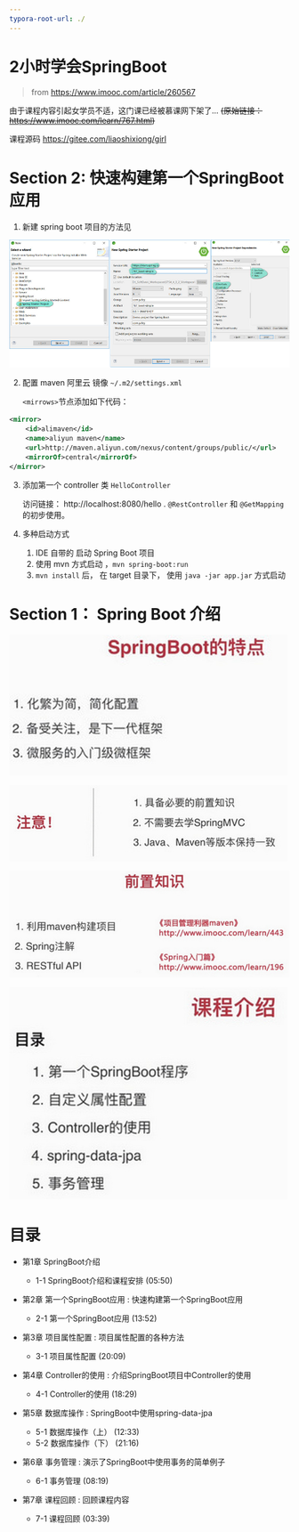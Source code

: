 ```yaml
---
typora-root-url: ./
---
```



# 2小时学会SpringBoot

> from https://www.imooc.com/article/260567

由于课程内容引起女学员不适，这门课已经被慕课网下架了... ~~(原始链接：https://www.imooc.com/learn/767.html)~~

课程源码 <https://gitee.com/liaoshixiong/girl>



# Section 2: 快速构建第一个SpringBoot应用

1. 新建 spring boot 项目的方法见 

![boot-starter-new](README_images/2-1.第一个SpringBoot应用-boot-starter-new.jpg)

2. 配置 maven 阿里云 镜像 `~/.m2/settings.xml`

   `<mirrows>`节点添加如下代码：

```xml
<mirror>
    <id>alimaven</id>
    <name>aliyun maven</name>
    <url>http://maven.aliyun.com/nexus/content/groups/public/</url>
    <mirrorOf>central</mirrorOf>       
</mirror>

```

3. 添加第一个 controller 类 `HelloController`

   访问链接： http://localhost:8080/hello .
   `@RestController` 和 `@GetMapping` 的初步使用。

4. 多种启动方式
   1. IDE 自带的 启动 Spring Boot 项目
   2. 使用 mvn 方式启动 ，`mvn spring-boot:run`
   3. `mvn install` 后， 在 target 目录下， 使用 `java -jar app.jar` 方式启动


# Section 1： Spring Boot 介绍


![SpringBoot的特点](README_images/1-1.SpringBoot介绍.mp4_000240.512.jpg)

![注意点](README_images/1-1.SpringBoot介绍.mp4_000521.024.jpg)

![前置知识](README_images/1-1.SpringBoot介绍.mp4_000459.644.jpg)

![课程介绍](README_images/1-1.SpringBoot介绍.mp4_000430.336.jpg)


# 目录

- 第1章 SpringBoot介绍
	- 1-1 SpringBoot介绍和课程安排  (05:50) 

- 第2章 第一个SpringBoot应用 : 快速构建第一个SpringBoot应用
	- 2-1 第一个SpringBoot应用 (13:52) 

- 第3章 项目属性配置 : 项目属性配置的各种方法
	- 3-1 项目属性配置 (20:09) 

- 第4章 Controller的使用 : 介绍SpringBoot项目中Controller的使用
	- 4-1 Controller的使用 (18:29) 

- 第5章 数据库操作 : SpringBoot中使用spring-data-jpa
	- 5-1 数据库操作（上） (12:33) 
	- 5-2 数据库操作（下） (21:16) 

- 第6章 事务管理 : 演示了SpringBoot中使用事务的简单例子
	- 6-1 事务管理 (08:19) 

- 第7章 课程回顾 : 回顾课程内容
	- 7-1 课程回顾 (03:39) 